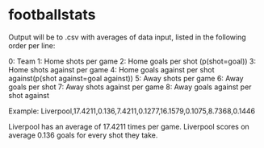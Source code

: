 # footballstats

Output will be to .csv with averages of data input, listed in the following order per line:

0: Team
1: Home shots per game
2: Home goals per shot (p(shot=goal))
3: Home shots against per game
4: Home goals against per shot against(p(shot against=goal against))
5: Away shots per game
6: Away goals per shot
7: Away shots against per game
8: Away goals against per shot against

Example:
Liverpool,17.4211,0.136,7.4211,0.1277,16.1579,0.1075,8.7368,0.1446

Liverpool has an average of 17.4211 times per game.
Liverpool scores on average 0.136 goals for every shot they take.
